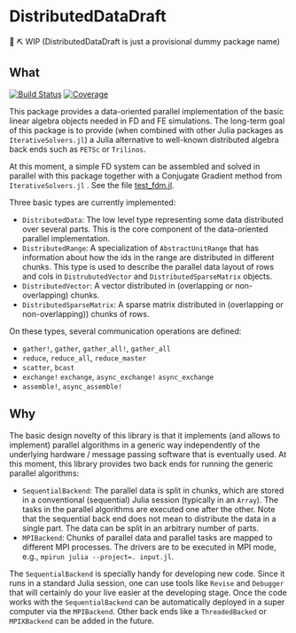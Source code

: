 # DistributedDataDraft

🚧 ⛏️ WIP (DistributedDataDraft is just a provisional dummy package name)

## What

[![Build Status](https://github.com/fverdugo/DistributedDataDraft.jl/workflows/CI/badge.svg)](https://github.com/fverdugo/DistributedDataDraft.jl/actions)
[![Coverage](https://codecov.io/gh/fverdugo/DistributedDataDraft.jl/branch/master/graph/badge.svg)](https://codecov.io/gh/fverdugo/DistributedDataDraft.jl)

This package provides a data-oriented parallel implementation of the basic linear algebra objects needed in FD and FE simulations. The long-term goal of this package is to provide (when combined with other Julia packages as `IterativeSolvers.jl`) a Julia alternative to well-known distributed algebra back ends such as `PETSc` or `Trilinos`.

At this moment, a simple FD system can be assembled and solved in parallel with this package together with a Conjugate Gradient method from `IterativeSolvers.jl` . See the file [test_fdm.jl]( https://github.com/fverdugo/DistributedDataDraft.jl/blob/master/test/test_fdm.jl).

Three basic types are currently implemented:
- `DistributedData`: The low level type representing some data distributed over several parts. This is the core component of the data-oriented parallel implementation.
- `DistributedRange`: A specialization of `AbstractUnitRange` that has information about how the ids in the range are distributed in different chunks. This type is used to describe the parallel data layout of rows and cols in `DistrubutedVector` and `DistributedSparseMatrix` objects.
- `DistributedVector`: A vector distributed in (overlapping or non-overlapping) chunks.
- `DistributedSparseMatrix`: A sparse matrix distributed in (overlapping or non-overlapping)) chunks of rows.

On these types, several communication operations are defined:

- `gather!`, `gather`, `gather_all!`, `gather_all`
- `reduce`, `reduce_all`, `reduce_master`
- `scatter`, `bcast`
- `exchange!` `exchange`, `async_exchange!` `async_exchange`
- `assemble!`, `async_assemble!`

## Why

The basic design novelty of this library is that it implements (and allows to implement) parallel algorithms in a generic way independently of the underlying hardware / message passing software that is eventually used. At this moment, this library provides two back ends for running the generic parallel algorithms:
- `SequentialBackend`: The parallel data is split in chunks, which are stored in a conventional (sequential) Julia session (typically in an `Array`). The tasks in the parallel algorithms are executed one after the other. Note that the sequential back end does not mean to distribute the data in a single part. The data can be split in an arbitrary number of parts. 
- `MPIBackend`: Chunks of parallel data and parallel tasks are mapped to different MPI processes. The drivers are to be executed in MPI mode, e.g., `mpirun julia --project=. input.jl`.


The `SequentialBackend` is specially handy for developing new code. Since it runs in a standard Julia session, one can use tools like `Revise` and `Debugger` that will certainly do your live easier at the developing stage. Once the code works with the `SequentialBackend` can be automatically deployed in a super computer via the `MPIBackend`.  Other back ends like a `ThreadedBacked` or `MPIXBackend` can be added in the future.

